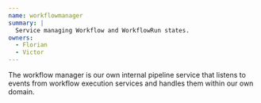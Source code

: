 ```yaml
---
name: workflowmanager
summary: |
  Service managing Workflow and WorkflowRun states.
owners:
  - Florian
  - Victor
---
```


The workflow manager is our own internal pipeline service that listens to events from workflow execution services and handles them within our own domain. 

<NodeGraph />
